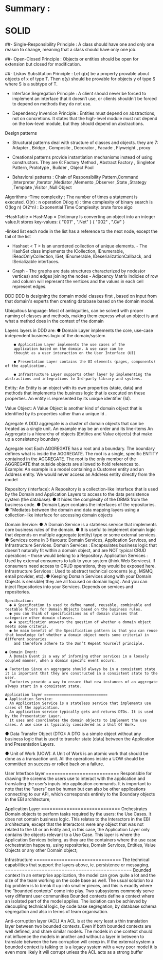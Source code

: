 # Summary :

# SOLID

##- Single-Responsibility Principle : 
    A class should have one and only one reason to change, meaning that a class should have only one job.

##- Open-Closed Principle : 
    Objects or entities should be open for extension but closed for modification. 

##- Liskov Substitution Principle : 
   Let q(x) be a property provable about objects of x of type T. 
   Then q(y) should be provable for objects y of type S where S is a subtype of T. 

  - Interface Segregation Principle : 
   A client should never be forced to implement an interface that it doesn’t use, 
   or clients shouldn’t be forced to depend on methods they do not use. 

  - Dependency Inversion Principle : 
   Entities must depend on abstractions, not on concretions. 
   It states that the high-level module must not depend on the low-level module, but they should depend on abstractions.

Design patterns
  - Structural patterns deal with structure of classes and objects.
    they are 7: Adapter , Bridge , Composite , Decorator , Facade , Flyweight , proxy 

  - Creational patterns provide instantiation mechanisms instead of using constructors.
    They are 6: Factory Method , Abstract Factory , Singleton Pattern, Prototype , Builder , Object Pool 
  
  - Behavioral patterns : Chain of Responsibility Pattern,Command ,Interpreter ,Iterator ,Mediator ,Memento ,Observer ,State ,Strategy ,Template ,Visitor ,Null Object

Algorithms
  -Time complexity : 
    The number of times a statement is executed.
    O(n) : n operation
    O(log n) : time complexity of binary search is O(log n) 
    O(2^n) : Exponential Time Complexity: brute force algo 
    
  -HashTable = HashMap = Dictionary
    Is converting an object into an integer value.It stores key-values:
    { "001" , ".Net" }
    { "002" , ".C#" }
  
  -linked list
   each node in the list has a reference to the next node, except the tail of the list
   
   - Hashset < T >
    Is an unordered collection of unique elements. 
    - The HashSet class implements the ICollection, IEnumerable, IReadOnlyCollection, ISet, IEnumerable, IDeserializationCallback, and ISerializable interfaces. 
   
   - Graph
    - The graphs are data structures characterized by nodes(or vertices) and edges joining the nodes
    -  Adjacency Matrix Indicies of row and column will represent the vertices and the values in each cell represent edges.
    
DDD
  DDD 
    is designing the domain model classes first , 
    based on input from that domain's experts 
    then creating database based on the domain model. 
  
  Ubiquitous language:
    Most of ambiguities, can be solved with proper naming of classes and methods, 
    making them express what an object is and what a method does in the context of the domain
  
  Layers
    layers in DDD are: 
        ● Domain Layer implements the core, use-case
        independent business logic of the domain/system.

        ● Application Layer implements the use cases of the
        application based on the domain. A use case can be
        thought as a user interaction on the User Interface (UI)

        ● Presentation Layer contains the UI elements (pages, components) of the application.

        ● Infrastructure Layer supports other layer by implementing the abstractions and integrations to 3rd-party library and systems.
        
   Entity: 
    An Entity is an object with its own properties (state, data) and methods that implements the business logic that is executed on these properties.
    An entity is represented by its unique identiﬁer (Id).      
    
   Value Object: 
    A Value Object is another kind of domain object that is identiﬁed by its properties rather than a unique Id .
    
   Agregate
    A DDD aggregate is a cluster of domain objects that can be treated as a single unit. An example may be an order and its line-items
    An Aggregate is a hierarchy of objects (Entities and Value objects) that make up a consistency boundary
    
   Agregate root
    Each AGGREGATE has a root and a boundary. The boundary defines what is inside the AGGREGATE. The root is a single, specific ENTITY contained in the AGGREGATE. 
    The root is the only member of the AGGREGATE that outside objects are allowed to hold references to.
    Example: An example is a model containing a Customer entity and an Address entity. We would never access an Address entity directly from the model
    
   Repository (interface):
    A Repository is a collection-like interface that is used by the Domain and Application Layers to access to the data persistence system (the database).
    ● It hides the complexity of the DBMS from the business code. 
    ● Domain Layer contains the interfaces of the repositories. 
    ● "Mediates between the domain and data mapping layers using a collection-like interface for accessing domain objects
    
   Domain Service: 
    ● A Domain Service is a stateless service that implements core business rules of the domain. 
    ● It is useful to implement domain logic that depends on multiple aggregate (entity) type or some external services. 
    ● Services come in 3 flavours:
      Domain Services, Application Services, and Infrastructure Services.
      Domain Services : 
        Encapsulates business logic that doesn't naturally fit within a domain object, and are NOT typical CRUD operations – those would belong to a Repository. 
      Application Services : 
        Used by external consumers to talk to your system (think Web Services). If consumers need access to CRUD operations, they would be exposed here. 
     Infrastructure Services : 
        Used to abstract technical concerns (e.g. MSMQ, email provider, etc). ● Keeping Domain Services along with your Domain Objects is sensible( they are all focused on domain logic). And you can inject Repositories into your Services. Depends on services and repositories. 

    Speciﬁcation: 
      ● A Speciﬁcation is used to deﬁne named, reusable, combinable and testable ﬁlters for Domain Objects based on the business rules. 
      ● you can think of specifications as of domain classes that categorize other domain classes. 
      ● A specification answers the question of whether a domain object meets some criteria. 
      ● he main benefit of the Specification pattern is that you can reuse that knowledge (of whether a domain object meets some criteria) in different scenarios 
        and therefore adhere to the Don’t Repeat Yourself principle. 
        
    ● Domain Event: 
      A Domain Event is a way of informing other services in a loosely coupled manner, when a domain speciﬁc event occurs.
      
    ● Factories Since an aggregate should always be in a consistent state it is important that they are constructed in a consistent state to the user.
      Factories provide a way to ensure that new instances of an aggregate always start in a consistent state.
      
    Application layer =============================
    ● Application Service: 
      An Application Service is a stateless service that implements use cases of the application. 
      An application service typically gets and returns DTOs. It is used by the Presentation Layer. 
      It uses and coordinates the domain objects to implement the use cases. A use case is typically considered as a Unit Of Work.
      
   ● Data Transfer Object (DTO): 
      A DTO is a simple object without any business logic that is used to transfer state (data) between the Application and Presentation Layers.
      
   ● Unit of Work (UOW): A Unit of Work is an atomic work that should be done as a transaction unit.
    All the operations inside a UOW should be committed on success or rolled back on a failure.  
    
   User Interface layer ==========================
    Responsible for drawing the screens the users use to interact with the application and translating the user’s inputs into application commands. It is important to note that the “users” can be human but can also be other applications connecting to our API, which corresponds entirely to the Boundary objects in the EBI architecture;

  Application Layer ============================
    Orchestrates Domain objects to perform tasks required by the users: the Use Cases. It does not contain business logic. This relates to the Interactors in the EBI architecture, except that the Interactors were any object that was not related to the UI or an Entity and, in this case, the Application Layer only contains the objects relevant to a Use Case. This layer is where the Application Services belong, as they are the containers where the use case orchestration happens, using repositories, Domain Services, Entities, Value Objects or any other Domain object;

  Infrastructure ===============================
    The technical capabilities that support the layers above, ie. persistence or messaging.
    =============================================
  Bounded context
    In an enterprise application, the model can grow quite a lot and the size of the team working on the code base as well. 
    The usual solution to a big problem is to break it up into smaller pieces, and this is exactly where the “bounded contexts” come into play. 
    Two subsystems commonly serve very different user communities Bounded contexts define a context where an isolated part of the model applies. 
    The isolation can be achieved by decoupling technical logic, by code base segregation, by database schema segregation and also in terms of team organisation.  

  Anti-corruption layer (ACL)
    An ACL is at the very least a thin translation layer between two bounded contexts. 
    Even if both bounded contexts are well defined, and share similar models. 
    The models in one context should not influence the models in another and without a layer in between to translate between the two corruption will creep in. 
    If the external system a bounded context is talking to is a legacy system with a very poor model it is even more likely it will corrupt unless the ACL acts as a strong buffer

